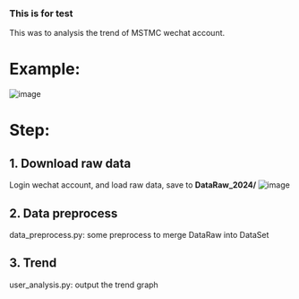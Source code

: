 
### This is for test

This was to analysis the trend of MSTMC wechat account.

# Example:
![image](https://github.com/user-attachments/assets/9c8c9538-78d2-49bd-905a-571700d7c17c)

# Step:
## 1. Download raw data
Login wechat account, and load raw data, save to **DataRaw_2024/**
![image](https://github.com/user-attachments/assets/a5cd5a3a-7b14-4958-95c3-aadf448565fb)

## 2. Data preprocess
data_preprocess.py: some preprocess to merge DataRaw into DataSet

## 3. Trend
user_analysis.py: output the trend graph
